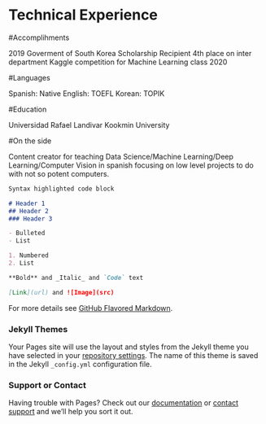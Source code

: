 # Technical Experience


#Accomplihments 

2019 Goverment of South Korea Scholarship Recipient
4th place on inter department Kaggle competition for Machine Learning class 2020


#Languages

Spanish: Native
English: TOEFL 
Korean: TOPIK 


#Education

Universidad Rafael Landivar
Kookmin University

#On the side

Content creator for teaching Data Science/Machine Learning/Deep Learning/Computer Vision in spanish focusing on low level projects to do with not so potent computers. 


```markdown
Syntax highlighted code block

# Header 1
## Header 2
### Header 3

- Bulleted
- List

1. Numbered
2. List

**Bold** and _Italic_ and `Code` text

[Link](url) and ![Image](src)
```

For more details see [GitHub Flavored Markdown](https://guides.github.com/features/mastering-markdown/).

### Jekyll Themes

Your Pages site will use the layout and styles from the Jekyll theme you have selected in your [repository settings](https://github.com/juananmonte/CV/settings/pages). The name of this theme is saved in the Jekyll `_config.yml` configuration file.

### Support or Contact

Having trouble with Pages? Check out our [documentation](https://docs.github.com/categories/github-pages-basics/) or [contact support](https://support.github.com/contact) and we’ll help you sort it out.
